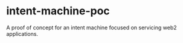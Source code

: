 # intent-machine-poc
A proof of concept for an intent machine focused on servicing web2 applications. 
